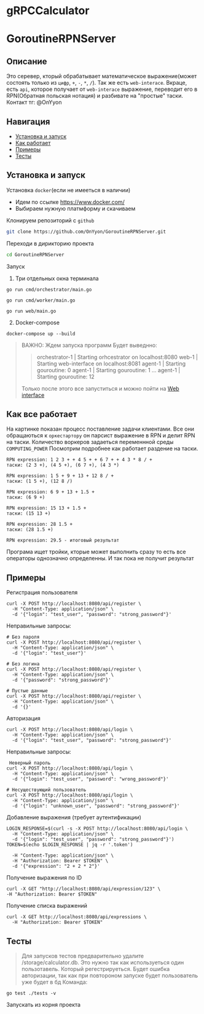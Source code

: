 # gRPCCalculator
# GoroutineRPNServer

## Описание
Это серевер, кторый обрабатывает математическое выражение(может состоять только из `цифр`, `+`, `-`, `*`, `/`). Так же есть `web-interace`. Вкраце, есть `api`, которое получает от `web-interace` выражение, переводит его в RPN(Обратная польская нотация) и разбивате на "простые" таски.
Контакт тг: @OnYyon
## Навигация
- [Установка и запуск](#установка)
- [Как работает](#как-все-работает)
- [Примеры](#примеры)
- [Тесты](#тесты)
## Установка и запуск
Установка `docker`(если не имееться в наличии)
- Идем по ссылке https://www.docker.com/
- Выбираем нужную платмформу и скачиваем

Клонируем репозиторий с `github`
```bash
git clone https://github.com/OnYyon/GoroutineRPNServer.git
```
Переходи в дирикторию проекта
```bash
cd GoroutineRPNServer
```
Запуск
1. Три отдельных окна терминала
```
go run cmd/orchestrator/main.go  
```
```
go run cmd/worker/main.go    
```
```
go run web/main.go 
```
2. Docker-compose
```
docker-compose up --build 
```
>ВАЖНО: Ждем запуска программ
> Будет выведнно:
>>orchestrator-1  | Starting orhcestrator on localhost:8080
>>web-1           | Starting web-interface on localhost:8081
>>agent-1         | Starting gouroutine: 0
>>agent-1         | Starting gouroutine: 1
>> ...
>>agent-1         | Starting gouroutine: 12
>
> Только после этого все запуститься и можно пойти на [Web interface](http://0.0.0.0:8081)

## Как все работает
На картинке показан процесс поставление задачи клиентами. Все они обращаються к `оркестартору` он парсист выражение в RPN и делит RPN на таски. Количество воркеров задаеться переменнной среды `COMPUTING_POWER`
Посмотрим подробнее как работает раздение на таски.
```
RPN expression: 1 2 3 + + 4 5 + + 6 7 + + 4 3 * 8 / +
таски: (2 3 +), (4 5 +), (6 7 +), (4 3 *)

RPN expression: 1 5 + 9 + 13 + 12 8 / +
таски: (1 5 +), (12 8 /)

RPN expression: 6 9 + 13 + 1.5 +
таски: (6 9 +)

RPN expression: 15 13 + 1.5 +
таски: (15 13 +)

RPN expression: 28 1.5 +
таски: (28 1.5 +)

RPN expression: 29.5 - итоговый результат
```
Програма ищет тройки, кторые может выполнить сразу то есть все операторы однозначно определенны. И так пока не получит результат

## Примеры
Регистрация пользователя
```
curl -X POST http://localhost:8080/api/register \
  -H "Content-Type: application/json" \
  -d '{"login": "test_user", "password": "strong_password"}'
```
Неправильные запросы:
```
# Без пароля
curl -X POST http://localhost:8080/api/register \
  -H "Content-Type: application/json" \
  -d '{"login": "test_user"}'

# Без логина
curl -X POST http://localhost:8080/api/register \
  -H "Content-Type: application/json" \
  -d '{"password": "strong_password"}'

# Пустые данные
curl -X POST http://localhost:8080/api/register \
  -H "Content-Type: application/json" \
  -d '{}'
  ```
Авторизация
```
curl -X POST http://localhost:8080/api/login \
  -H "Content-Type: application/json" \
  -d '{"login": "test_user", "password": "strong_password"}'
```
Неправильные запросы:
```
 Неверный пароль
curl -X POST http://localhost:8080/api/login \
  -H "Content-Type: application/json" \
  -d '{"login": "test_user", "password": "wrong_password"}'

# Несуществующий пользователь
curl -X POST http://localhost:8080/api/login \
  -H "Content-Type: application/json" \
  -d '{"login": "unknown_user", "password": "strong_password"}'
  ```
Добавление выражения (требует аутентификации)
```
LOGIN_RESPONSE=$(curl -s -X POST http://localhost:8080/api/login \
  -H "Content-Type: application/json" \
  -d '{"login": "test_user", "password": "strong_password"}')
TOKEN=$(echo $LOGIN_RESPONSE | jq -r '.token')
```
```curl -X POST http://localhost:8080/api/expression \
  -H "Content-Type: application/json" \
  -H "Authorization: Bearer $TOKEN" \
  -d '{"expression": "2 + 2 * 2"}'
  ```
Получение выражения по ID
  ```# Предположим, что ID выражения "123"
curl -X GET "http://localhost:8080/api/expression/123" \
  -H "Authorization: Bearer $TOKEN"
  ```
Получение списка выражений
```
curl -X GET http://localhost:8080/api/expressions \
  -H "Authorization: Bearer $TOKEN"
  ```
## Тесты
>Для запусков тестов предварительно удалите /storage/calculator.db. Это нужно так как используеться один пользотавель. Который регестрируеться. Будет ошибка авторизации, так как при повтороном запуске будет пользователь уже будет в бд
Команда:
```
go test ./tests -v 
```
Запускать из корня проекта
